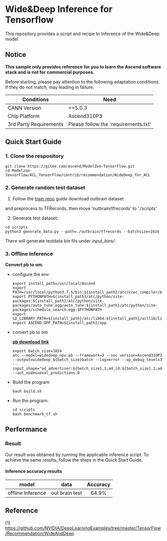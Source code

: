 

# Wide&Deep Inference for Tensorflow 

This repository provides a script and recipe to Inference of the Wide&Deep model.

## Notice
**This sample only provides reference for you to learn the Ascend software stack and is not for commercial purposes.**

Before starting, please pay attention to the following adaptation conditions. If they do not match, may leading in failure.

| Conditions | Need |
| --- | --- |
| CANN Version | >=5.0.3 |
| Chip Platform| Ascend310P3 |
| 3rd Party Requirements| Please follow the 'requirements.txt' |

## Quick Start Guide

### 1. Clone the respository

```shell
git clone https://gitee.com/ascend/ModelZoo-TensorFlow.git
cd Modelzoo-TensorFlow/ACL_TensorFlow/contrib/recommendation/WideDeep_for_ACL
```

### 2. Generate random test dataset

1. Follow the [train repo](https://github.com/NVIDIA/DeepLearningExamples/tree/master/TensorFlow/Recommendation/WideAndDeep) guide download outbrain dataset

and preprocess to TFRecords, then move 'outbrain/tfrecords' to './scripts'


2. Generate test dataset:
```
cd scripts
python3 generate_data.py --path=./outbrain/tfrecords --batchsize=1024
```
There will generate testdata bin fils under *input_bins/*.

### 3. Offline Inference

**Convert pb to om.**

- configure the env

  ```
  export install_path=/usr/local/Ascend
  export PATH=/usr/local/python3.7.5/bin:${install_path}/atc/ccec_compiler/bin:${install_path}/atc/bin:$PATH
  export PYTHONPATH=${install_path}/atc/python/site-packages:${install_path}/atc/python/site-packages/auto_tune.egg/auto_tune:${install_path}/atc/python/site-packages/schedule_search.egg:$PYTHONPATH
  export LD_LIBRARY_PATH=${install_path}/atc/lib64:${install_path}/acllib/lib64:$LD_LIBRARY_PATH
  export ASCEND_OPP_PATH=${install_path}/opp
  ```

- convert pb to om

  [**pb download link**](https://modelzoo-train-atc.obs.cn-north-4.myhuaweicloud.com/003_Atc_Models/modelzoo/Research/recommendation/WideDeep_for_ACL/widedeep_npu.pb)

  ```
  export batch_size=1024
  atc --model=widedeep_npu.pb --framework=3 --soc_version=Ascend310P3 --output=widedeep_${batch_size}batch --log=error --op_debug_level=3 --input_shape="ad_advertiser:${batch_size},1;ad_id:${batch_size},1;ad_views_log_01scaled:${batch_size},1;doc_ad_category_id:${batch_size},3;doc_ad_days_since_published_log_01scaled:${batch_size},1;doc_ad_entity_id:${batch_size},6;doc_ad_publisher_id:${batch_size},1;doc_ad_source_id:${batch_size},1;doc_ad_topic_id:${batch_size},3;doc_event_category_id:${batch_size},3;doc_event_days_since_published_log_01scaled:${batch_size},1;doc_event_doc_ad_sim_categories_log_01scaled:${batch_size},1;doc_event_doc_ad_sim_entities_log_01scaled:${batch_size},1;doc_event_doc_ad_sim_topics_log_01scaled:${batch_size},1;doc_event_entity_id:${batch_size},6;doc_event_hour_log_01scaled:${batch_size},1;doc_event_id:${batch_size},1;doc_event_publisher_id:${batch_size},1;doc_event_source_id:${batch_size},1;doc_event_topic_id:${batch_size},3;doc_id:${batch_size},1;doc_views_log_01scaled:${batch_size},1;event_country:${batch_size},1;event_country_state:${batch_size},1;event_geo_location:${batch_size},1;event_hour:${batch_size},1;event_platform:${batch_size},1;event_weekend:${batch_size},1;pop_ad_id_conf:${batch_size},1;pop_ad_id_log_01scaled:${batch_size},1;pop_advertiser_id_conf:${batch_size},1;pop_advertiser_id_log_01scaled:${batch_size},1;pop_campain_id_conf_multipl_log_01scaled:${batch_size},1;pop_campain_id_log_01scaled:${batch_size},1;pop_category_id_conf:${batch_size},1;pop_category_id_log_01scaled:${batch_size},1;pop_document_id_conf:${batch_size},1;pop_document_id_log_01scaled:${batch_size},1;pop_entity_id_conf:${batch_size},1;pop_entity_id_log_01scaled:${batch_size},1;pop_publisher_id_conf:${batch_size},1;pop_publisher_id_log_01scaled:${batch_size},1;pop_source_id_conf:${batch_size},1;pop_source_id_log_01scaled:${batch_size},1;pop_topic_id_conf:${batch_size},1;pop_topic_id_log_01scaled:${batch_size},1;traffic_source:${batch_size},1;user_doc_ad_sim_categories_conf:${batch_size},1;user_doc_ad_sim_categories_log_01scaled:${batch_size},1;user_doc_ad_sim_entities_log_01scaled:${batch_size},1;user_doc_ad_sim_topics_conf:${batch_size},1;user_doc_ad_sim_topics_log_01scaled:${batch_size},1;user_has_already_viewed_doc:${batch_size},1;user_views_log_01scaled:${batch_size},1" --out_nodes=eval_predictions:0
  ```

- Build the program

  ```
  bash build.sh
  ```

- Run the program:

  ```
  cd scripts
  bash benchmark_tf.sh
  ```

## Performance

### Result

Our result was obtained by running the applicable inference script. To achieve the same results, follow the steps in the Quick Start Guide.

#### Inference accuracy results

|       model       | **data**  |     Accuracy   |
| :---------------: | :-------: | :-------------: |
| offline Inference | out brain test | 64.9% |

## Reference
[1] https://github.com/NVIDIA/DeepLearningExamples/tree/master/TensorFlow/Recommendation/WideAndDeep
